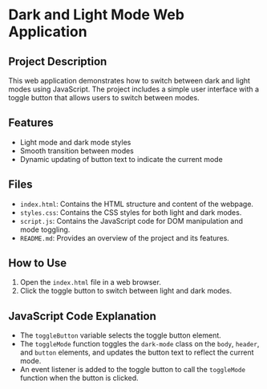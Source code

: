 # Dark and Light Mode Web Application

## Project Description
This web application demonstrates how to switch between dark and light modes using JavaScript. The project includes a simple user interface with a toggle button that allows users to switch between modes.

## Features
- Light mode and dark mode styles
- Smooth transition between modes
- Dynamic updating of button text to indicate the current mode

## Files
- `index.html`: Contains the HTML structure and content of the webpage.
- `styles.css`: Contains the CSS styles for both light and dark modes.
- `script.js`: Contains the JavaScript code for DOM manipulation and mode toggling.
- `README.md`: Provides an overview of the project and its features.

## How to Use
1. Open the `index.html` file in a web browser.
2. Click the toggle button to switch between light and dark modes.

## JavaScript Code Explanation
- The `toggleButton` variable selects the toggle button element.
- The `toggleMode` function toggles the `dark-mode` class on the `body`, `header`, and `button` elements, and updates the button text to reflect the current mode.
- An event listener is added to the toggle button to call the `toggleMode` function when the button is clicked.